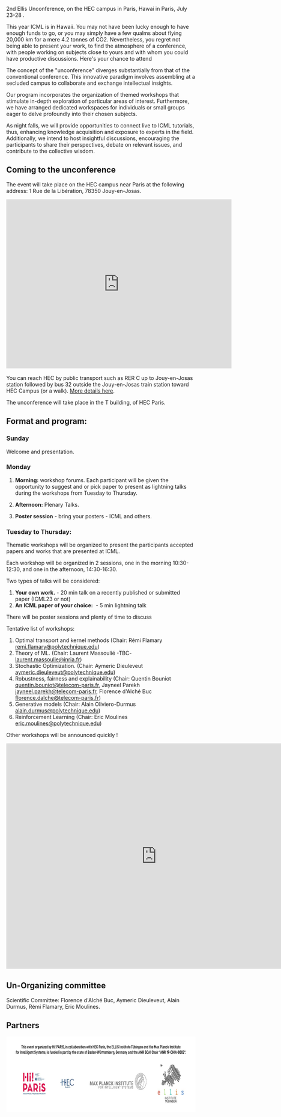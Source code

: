 2nd Ellis Unconference, on the HEC campus in Paris, Hawai in Paris, July 23-28 .

This year ICML is in Hawaii. You may not have been lucky enough to have enough funds to go, or you may simply have a few qualms about flying 20,000 km for a mere 4.2 tonnes of CO2. Nevertheless, you regret not being able to present your work, to find the atmosphere of a conference, with people working on subjects close to yours and with whom you could have productive discussions. Here's your chance to attend

The concept of the "unconference" diverges substantially from that of the conventional conference. This innovative paradigm involves assembling at a secluded campus to collaborate and exchange intellectual insights. 

<!-- We'll be doing sessions with ICML papers and others. And every evening, we'll attend ICML tutorials together. The concept of the "unconference" diverges substantially from that of the conventional conference. This innovative paradigm involves assembling at a secluded campus to collaborate and exchange intellectual insights. We warmly extend invitations to everyone who has had their papers accepted at the International Conference on Machine Learning (ICML), and beyond this, our ambit is not limited. -->

Our program incorporates the organization of themed workshops that stimulate in-depth  exploration of particular areas of interest. Furthermore, we have arranged dedicated workspaces for individuals or small groups eager to delve profoundly into their chosen subjects.

As night falls, we will provide opportunities to connect live to ICML tutorials, thus, enhancing knowledge acquisition and exposure to experts in the field. Additionally, we intend to host insightful discussions, encouraging the participants to share their perspectives, debate on relevant issues, and contribute to the collective wisdom.

<!-- All this is free for Scholar / Fellow Ellis and Hi! members. Paris members. It's also free for two students chosen by Scholar / Fellow Ellis. For the others, you'll have to pay, but the costs are affordable, and cover everything from conference participation to lunches and dinners, and tutorial evenings! There'll be plenty of other stuff too, social event, sport, and the opportunities to meet with Ellis fellows ! Spread the announcement ! -->

<!-- We invite you to book accommodation on site, as the idea is really to stay together. The campus is very pleasant, with nice walks and easy access to sports -->
<!-- facilities. -->

## Coming to the unconference

The event will take place on the HEC campus near Paris at the following address:
1 Rue de la Libération, 78350 Jouy-en-Josas.

<iframe src="https://www.google.com/maps/embed?pb=!1m18!1m12!1m3!1d2630.324560174472!2d2.16409207719235!3d48.75659797131861!2m3!1f0!2f0!3f0!3m2!1i1024!2i768!4f13.1!3m3!1m2!1s0x47e67f16c7fd0703%3A0x3d5b911697a94d9b!2sB%C3%A2timent%20T%2C%20HEC%20Paris!5e0!3m2!1sen!2sfr!4v1690184593206!5m2!1sen!2sfr" width="600" height="450" style="border:0;" allowfullscreen="" loading="lazy" referrerpolicy="no-referrer-when-downgrade"></iframe>

You can reach HEC by public transport such as RER C up to Jouy-en-Josas
station followed by bus 32 outside the Jouy-en-Josas train station toward
HEC Campus (or a walk). [More details
here](https://www.hec.edu/en/maps-and-directions).

The unconference will take place in the T building, of HEC Paris.



## Format and program:

### Sunday
Welcome and presentation.

### Monday
1. **Morning:** workshop forums. Each participant will be given the opportunity to suggest and or pick paper to present as lightning talks during the workshops from Tuesday to  Thursday.
2. **Afternoon:** Plenary Talks.

3. **Poster session** - bring your posters - ICML and  others.

### Tuesday to Thursday:
Thematic workshops will be organized to present the participants accepted papers and works that are presented at ICML.

Each workshop will be organized in 2 sessions, one in the morning 10:30-12:30, and one in the afternoon, 14:30-16:30.

Two types of talks will be considered:
1. **Your own work.**  -  20 min talk on a recently published or submitted paper (ICML23 or not)
2. **An ICML paper of your choice:**  - 5 min lightning talk

There will be poster sessions and plenty of time to discuss

Tentative list of workshops:
1. Optimal transport and kernel methods (Chair: Rémi Flamary <remi.flamary@polytechnique.edu>)
2. Theory of ML. (Chair: Laurent Massoulié -TBC- <laurent.massoulie@inria.fr>)
3. Stochastic Optimization. (Chair: Aymeric Dieuleveut <aymeric.dieuleveut@polytechnique.edu>)
4. Robustness, fairness and explainability (Chair: Quentin Bouniot <quentin.bouniot@telecom-paris.fr>, Jayneel Parekh <jayneel.parekh@telecom-paris.fr>, Florence d'Alché Buc <florence.dalche@telecom-paris.fr>)
5. Generative models  (Chair: Alain Oliviero-Durmus <alain.durmus@polytechnique.edu>)
6. Reinforcement Learning (Chair:  Eric Moulines <eric.moulines@polytechnique.edu>)

Other workshops will be announced quickly !



<iframe src="https://calendar.google.com/calendar/embed?height=600&wkst=1&bgcolor=%23ffffff&ctz=Europe%2FParis&mode=WEEK&hl=en&src=ZTA4ODZjZDcwMmQ0Njg5YzE0MDZmZDQxOWVjMjI3Yjg5MGM3M2U4NmQ0OTcyYzYxYTRiYTgzNTI3YjA0MDAyMkBncm91cC5jYWxlbmRhci5nb29nbGUuY29t&color=%234285F4&dates=20230723/20230729" width="800" height="600" frameborder="0" scrolling="no"></iframe>


## Un-Organizing  committee

Scientific Committee: Florence d'Alché Buc, Aymeric Dieuleveut, Alain Durmus, Rémi Flamary, Eric Moulines.

## Partners

<img src="imgs/footer.jpg" alt="Hi Paris" style="height:200px;">

